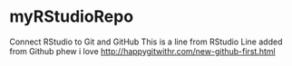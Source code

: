 # myRStudioRepo
Connect RStudio to Git and GitHub
This is a line from RStudio
Line added from Github
phew i love http://happygitwithr.com/new-github-first.html
